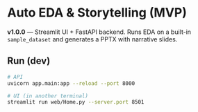 # Auto EDA & Storytelling (MVP)

**v1.0.0** — Streamlit UI + FastAPI backend. Runs EDA on a built-in `sample_dataset` and generates a PPTX with narrative slides.

## Run (dev)
```bash
# API
uvicorn app.main:app --reload --port 8000

# UI (in another terminal)
streamlit run web/Home.py --server.port 8501
